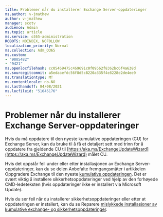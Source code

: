 ```yaml
---
title: Problemer når du installerer Exchange Server-oppdateringer
ms.author: v-jmathew
author: v-jmathew
manager: scotv
audience: Admin
ms.topic: article
ms.service: o365-administration
ROBOTS: NOINDEX, NOFOLLOW
localization_priority: Normal
ms.collection: Adm_O365
ms.custom:
- "9005482"
- "9421"
ms.openlocfilehash: cc05469475c469691c0f09562f8362bc6f4a638d
ms.sourcegitcommit: a5edaaefdc56f8d5c8220a335f4e8228e2de4ee0
ms.translationtype: MT
ms.contentlocale: nb-NO
ms.lasthandoff: 04/08/2021
ms.locfileid: "51645176"
---
```

# <a name="issues-when-installing-exchange-server-updates"></a>Problemer når du installerer Exchange Server-oppdateringer

Hvis du må oppdatere til den nyeste kumulative oppdateringen (CU) for Exchange Server, kan du bruke til å få et detaljert sett med trinn for å oppdatere fra gjeldende CU til [https://aka.ms/ExchangeUpdateWizard](https://aka.ms/ExchangeUpdateWizard) målet CU.

Hvis det oppstår feil under eller etter installasjonen av Exchange Server-oppdateringer, kan du se delen Anbefalte fremgangsmåter i artikkelen Oppgradere Exchange til den nyeste [kumulative oppdateringen](https://docs.microsoft.com/Exchange/plan-and-deploy/install-cumulative-updates). Det er svært viktig å installere sikkerhetsoppdateringer ved hjelp av den forhøyede CMD-ledeteksten (hvis oppdateringer ikke er installert via Microsoft Update).

Hvis du ser feil når du installerer sikkerhetsoppdateringer eller etter at oppdateringen er installert, kan du se Reparere [mislykkede installasjoner av kumulative exchange- og sikkerhetsoppdateringer](https://aka.ms/exupdatefaq).
